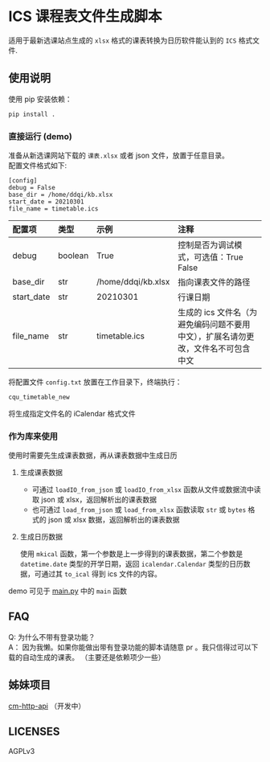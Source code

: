 # ICS 课程表文件生成脚本
适用于最新选课站点生成的 `xlsx` 格式的课表转换为日历软件能认到的 `ICS` 格式文件.
## 使用说明
使用 pip 安装依赖：
```bash
pip install .
```

### 直接运行 (demo)
准备从新选课网站下载的 `课表.xlsx` 或者 json 文件，放置于任意目录。</br>
配置文件格式如下:
```editorconfig
[config]
debug = False
base_dir = /home/ddqi/kb.xlsx
start_date = 20210301
file_name = timetable.ics
```

|配置项|类型|示例|注释|
|:-|:--|:--|:--|
|debug|boolean|True|控制是否为调试模式，可选值：True False|
|base_dir|str|/home/ddqi/kb.xlsx|指向课表文件的路径|
|start_date|str|20210301|行课日期|
|file_name|str|timetable.ics|生成的 ics 文件名（为避免编码问题不要用中文），扩展名请勿更改，文件名不可包含中文|

将配置文件 `config.txt` 放置在工作目录下，终端执行：
```bash
cqu_timetable_new
```
将生成指定文件名的 iCalendar 格式文件

### 作为库来使用

使用时需要先生成课表数据，再从课表数据中生成日历

1. 生成课表数据
    - 可通过 `loadIO_from_json` 或 `loadIO_from_xlsx` 函数从文件或数据流中读取 json 或 xlsx，返回解析出的课表数据
    - 也可通过 `load_from_json` 或 `load_from_xlsx` 函数读取 `str` 或 `bytes` 格式的 json 或 xlsx 数据，返回解析出的课表数据
2. 生成日历数据

    使用 `mkical` 函数，第一个参数是上一步得到的课表数据，第二个参数是 `datetime.date` 类型的开学日期，返回 `icalendar.Calendar` 类型的日历数据，可通过其 `to_ical` 得到 ics 文件的内容。

demo 可见于 [main.py](main.py) 中的 `main` 函数

## FAQ
Q: 为什么不带有登录功能？</br>
A： 因为我懒。如果你能做出带有登录功能的脚本请随意 pr 。我只信得过可以下载的自动生成的课表。
（主要还是依赖项少一些）
## 姊妹项目
[cm-http-api](https://github.com/weearc/cm-http-api) （开发中）
## LICENSES
AGPLv3
